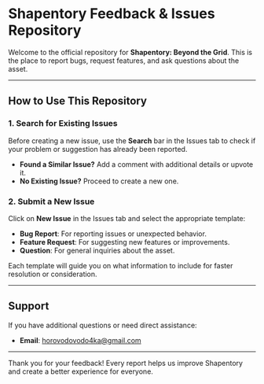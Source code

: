 # Shapentory Feedback & Issues Repository

Welcome to the official repository for **Shapentory: Beyond the Grid**. This is the place to report bugs, request features, and ask questions about the asset.

---

## How to Use This Repository

### 1. Search for Existing Issues
Before creating a new issue, use the **Search** bar in the Issues tab to check if your problem or suggestion has already been reported.  
- **Found a Similar Issue?** Add a comment with additional details or upvote it.  
- **No Existing Issue?** Proceed to create a new one.

### 2. Submit a New Issue
Click on **New Issue** in the Issues tab and select the appropriate template:
- **Bug Report**: For reporting issues or unexpected behavior.
- **Feature Request**: For suggesting new features or improvements.
- **Question**: For general inquiries about the asset.

Each template will guide you on what information to include for faster resolution or consideration.

---

## Support

If you have additional questions or need direct assistance:
- **Email**: [horovodovodo4ka@gmail.com](mailto:horovodovodo4ka@gmail.com)

---

Thank you for your feedback! Every report helps us improve Shapentory and create a better experience for everyone.
